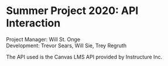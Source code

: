 # Summer Project 2020: API Interaction
Project Manager: Will St. Onge<br>
Development: Trevor Sears, Will Sie, Trey Regruth

<p>The API used is the Canvas LMS API provided by Instructure Inc.</p>
